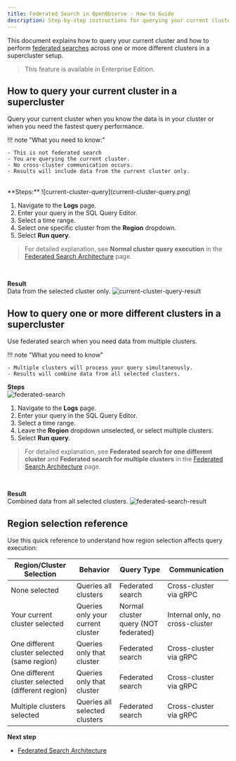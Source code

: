 ```yaml
---
title: Federated Search in OpenObserve - How-to Guide
description: Step-by-step instructions for querying your current cluster and performing federated searches across one or more clusters in a supercluster setup.
---
```

This document explains how to query your current cluster and how to perform [federated searches](../) across one or more different clusters in a supercluster setup.
> This feature is available in Enterprise Edition.

## How to query your current cluster in a supercluster

Query your current cluster when you know the data is in your cluster or when you need the fastest query performance.

!!! note "What you need to know:"

    - This is not federated search
    - You are querying the current cluster.
    - No cross-cluster communication occurs.
    - Results will include data from the current cluster only.
<br>
**Steps:**
![current-cluster-query](current-cluster-query.png)

1. Navigate to the **Logs** page.
2. Enter your query in the SQL Query Editor.
3. Select a time range.
4. Select one specific cluster from the **Region** dropdown.
5. Select **Run query**.

> For detailed explanation, see **Normal cluster query execution** in the [Federated Search Architecture](../federated-search/federated-search-architecture/) page.
<br>

**Result**<br>
Data from the selected cluster only.
![current-cluster-query-result](current-cluster-query-result.png)


## How to query one or more different clusters in a supercluster

Use federated search when you need data from multiple clusters.

!!! note "What you need to know"

    - Multiple clusters will process your query simultaneously.
    - Results will combine data from all selected clusters.

**Steps**
<br>
![federated-search](federated-search.png)

1. Navigate to the **Logs** page.
2. Enter your query in the SQL Query Editor.
3. Select a time range.
4. Leave the **Region** dropdown unselected, or select multiple clusters.
5. Select **Run query**.

> For detailed explanation, see **Federated search for one different cluster** and **Federated search for multiple clusters** in the [Federated Search Architecture](../federated-search-architecture/) page.
<br>

**Result**<br>
Combined data from all selected clusters.
![federated-search-result](federated-search-result.png)
## Region selection reference

Use this quick reference to understand how region selection affects query execution:

| **Region/Cluster Selection** | **Behavior** | **Query Type** | **Communication** |
|------------------------------|--------------|----------------|-------------------|
| None selected | Queries all clusters | Federated search | Cross-cluster via gRPC |
| Your current cluster selected | Queries only your current cluster | Normal cluster query (NOT federated) | Internal only, no cross-cluster |
| One different cluster selected (same region) | Queries only that cluster | Federated search | Cross-cluster via gRPC |
| One different cluster selected (different region) | Queries only that cluster | Federated search | Cross-cluster via gRPC |
| Multiple clusters selected | Queries all selected clusters | Federated search | Cross-cluster via gRPC |


**Next step**

- [Federated Search Architecture](../federated-search-architecture/)